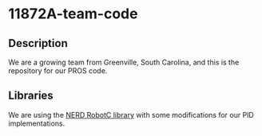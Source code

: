 # 11872A-team-code
## Description
We are a growing team from Greenville, South Carolina, and this is the repository for our PROS code.

## Libraries
We are using the [NERD RobotC library](https://bitbucket.org/VRCNERD/nerd_robotc) with some modifications for our PID implementations.
